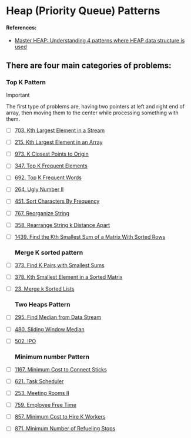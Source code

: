 # Heap (Priority Queue) Patterns

#### References:
- [Master HEAP: Understanding 4 patterns where HEAP data structure is used](https://leetcode.com/discuss/general-discussion/1127238/master-heap-by-solving-23-questions-in-4-patterns-category)


## There are four main categories of problems:
   ### Top K Pattern
   > [!IMPORTANT]
   > The first type of problems are, having two pointers at left and right end of array, then moving them to the center while processing something with them.

  - [ ] [703. Kth Largest Element in a Stream](https://leetcode.com/problems/kth-largest-element-in-a-stream/description/)
  - [ ] [215. Kth Largest Element in an Array](https://leetcode.com/problems/kth-largest-element-in-an-array/description/)
  - [ ] [973. K Closest Points to Origin](https://leetcode.com/problems/k-closest-points-to-origin/description/)
  - [ ] [347. Top K Frequent Elements](https://leetcode.com/problems/top-k-frequent-elements/description/)
  - [ ] [692. Top K Frequent Words](https://leetcode.com/problems/top-k-frequent-words/description/)
  - [ ] [264. Ugly Number II](https://leetcode.com/problems/ugly-number-ii/description/)
  - [ ] [451. Sort Characters By Frequency](https://leetcode.com/problems/sort-characters-by-frequency/description/)
  - [ ] [767. Reorganize String](https://leetcode.com/problems/reorganize-string/description/)
  - [ ] [358. Rearrange String k Distance Apart](https://leetcode.com/problems/rearrange-string-k-distance-apart/description/)
  - [ ] [1439. Find the Kth Smallest Sum of a Matrix With Sorted Rows](https://leetcode.com/problems/find-the-kth-smallest-sum-of-a-matrix-with-sorted-rows/description/)

    ### Merge K sorted pattern

  - [ ] [373. Find K Pairs with Smallest Sums](https://leetcode.com/problems/find-k-pairs-with-smallest-sums/description/)
  - [ ] [378. Kth Smallest Element in a Sorted Matrix](https://leetcode.com/problems/kth-smallest-element-in-a-sorted-matrix/description/)
  - [ ] [23. Merge k Sorted Lists](https://leetcode.com/problems/merge-k-sorted-lists/description/)


    ### Two Heaps Pattern

  - [ ] [295. Find Median from Data Stream](https://leetcode.com/problems/find-median-from-data-stream/description/)
  - [ ] [480. Sliding Window Median](https://leetcode.com/problems/sliding-window-median/description/)
  - [ ] [502. IPO](https://leetcode.com/problems/ipo/description/)

    ### Minimum number Pattern

  - [ ] [1167. Minimum Cost to Connect Sticks](https://leetcode.com/problems/minimum-cost-to-connect-sticks/description/)
  - [ ] [621. Task Scheduler](https://leetcode.com/problems/task-scheduler/description/)
  - [ ] [253. Meeting Rooms II](https://leetcode.com/problems/meeting-rooms-ii/description/)
  - [ ] [759. Employee Free Time](https://leetcode.com/problems/employee-free-time/description/)
  - [ ] [857. Minimum Cost to Hire K Workers](https://leetcode.com/problems/minimum-cost-to-hire-k-workers/description/)
  - [ ] [871. Minimum Number of Refueling Stops](https://leetcode.com/problems/minimum-number-of-refueling-stops/description/)

